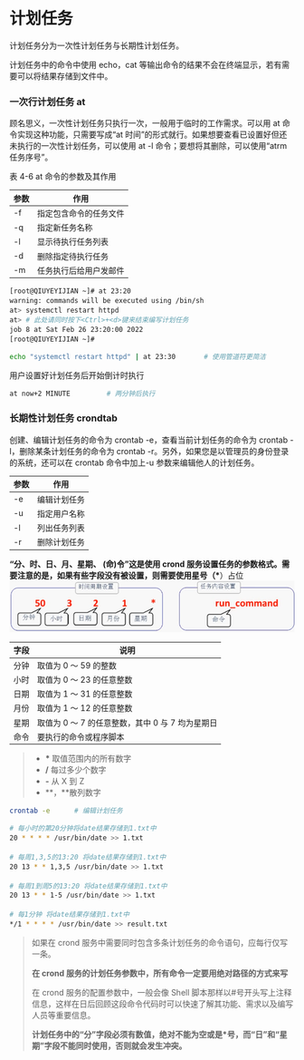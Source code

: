 # 计划任务

计划任务分为一次性计划任务与长期性计划任务。

计划任务中的命令中使用 echo，cat 等输出命令的结果不会在终端显示，若有需要可以将结果存储到文件中。

### 一次行计划任务 at

顾名思义，一次性计划任务只执行一次，一般用于临时的工作需求。可以用 at 命令实现这种功能，只需要写成“at 时间”的形式就行。如果想要查看已设置好但还未执行的一次性计划任务，可以使用 at -l 命令；要想将其删除，可以使用“atrm 任务序号”。

表 4-6 at 命令的参数及其作用

| 参数 | 作用                   |
| ---- | ---------------------- |
| -f   | 指定包含命令的任务文件 |
| -q   | 指定新任务名称         |
| -l   | 显示待执行任务列表     |
| -d   | 删除指定待执行任务     |
| -m   | 任务执行后给用户发邮件 |

```bash
[root@QIUYEYIJIAN ~]# at 23:20
warning: commands will be executed using /bin/sh
at> systemctl restart httpd
at>	# 此处请同时按下<Ctrl>+<d>键来结束编写计划任务
job 8 at Sat Feb 26 23:20:00 2022
[root@QIUYEYIJIAN ~]#
```

```bash
echo "systemctl restart httpd" | at 23:30		# 使用管道符更简洁
```

用户设置好计划任务后开始倒计时执行

```bash
at now+2 MINUTE			# 两分钟后执行
```

### 长期性计划任务 crondtab

创建、编辑计划任务的命令为 crontab -e，查看当前计划任务的命令为 crontab -l，删除某条计划任务的命令为 crontab -r。另外，如果您是以管理员的身份登录的系统，还可以在 crontab 命令中加上-u 参数来编辑他人的计划任务。

| 参数 | 作用         |
| ---- | ------------ |
| -e   | 编辑计划任务 |
| -u   | 指定用户名称 |
| -l   | 列出任务列表 |
| -r   | 删除计划任务 |

**“分、时、日、月、星期、 (命)令”**这是使用 crond 服务设置任务的参数格式。需要注意的是，如果有些字段没有被设置，则需要使用星号（**\***）占位![第4章 Vim编辑器与Shell命令脚本第4章 Vim编辑器与Shell命令脚本](./assets/cron计划任务的参数.png)

| 字段 | 说明                                             |
| ---- | ------------------------------------------------ |
| 分钟 | 取值为 0 ～ 59 的整数                            |
| 小时 | 取值为 0 ～ 23 的任意整数                        |
| 日期 | 取值为 1 ～ 31 的任意整数                        |
| 月份 | 取值为 1 ～ 12 的任意整数                        |
| 星期 | 取值为 0 ～ 7 的任意整数，其中 0 与 7 均为星期日 |
| 命令 | 要执行的命令或程序脚本                           |

> - **\*** 取值范围内的所有数字
> - **/** 每过多少个数字
> - **-** 从 X 到 Z
> - **，**散列数字

```bash
crontab -e		# 编辑计划任务
```

```bash
# 每小时的第20分钟将date结果存储到1.txt中
20 * * * * /usr/bin/date >> 1.txt

# 每周1,3,5的13:20 将date结果存储到1.txt中
20 13 * * 1,3,5 /usr/bin/date >> 1.txt

# 每周1到周5的13:20 将date结果存储到1.txt中
20 13 * * 1-5 /usr/bin/date >> 1.txt

# 每1分钟 将date结果存储到1.txt中
*/1 * * * * /usr/bin/date >> result.txt
```

> 如果在 crond 服务中需要同时包含多条计划任务的命令语句，应每行仅写一条。
>
> **在 crond 服务的计划任务参数中，所有命令一定要用绝对路径的方式来写**
>
> 在 crond 服务的配置参数中，一般会像 Shell 脚本那样以#号开头写上注释信息，这样在日后回顾这段命令代码时可以快速了解其功能、需求以及编写人员等重要信息。
>
> **计划任务中的“分”字段必须有数值，绝对不能为空或是\*号，而“日”和“星期”字段不能同时使用，否则就会发生冲突。**